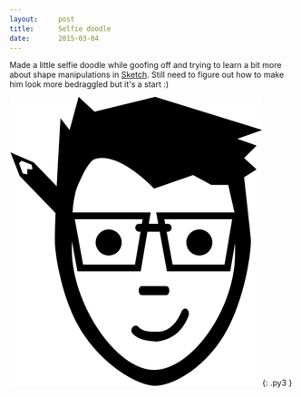 ```yaml
---
layout:     post
title:      Selfie doodle
date:       2015-03-04
---
```


Made a little selfie doodle while goofing off and trying to learn a bit more
about shape manipulations in [Sketch](http://bohemiancoding.com/sketch/). Still
need to figure out how to make him look more bedraggled but it's a start :)

![selfie](/assets/img/writing/doodle-selfie.svg){: .py3 }
